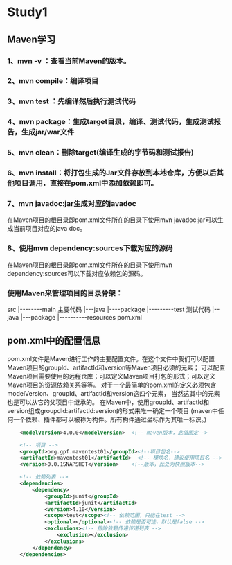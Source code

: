 # Study1
## Maven学习

### 1、mvn -v ：查看当前Maven的版本。
### 2、mvn compile：编译项目
### 3、mvn test ：先编译然后执行测试代码
### 4、mvn package：生成target目录，编译、测试代码，生成测试报告，生成jar/war文件
### 5、mvn clean：删除target(编译生成的字节码和测试报告)
### 6、mvn install：将打包生成的Jar文件存放到本地仓库，方便以后其他项目调用，直接在pom.xml中添加依赖即可。
### 7、mvn javadoc:jar生成对应的javadoc
   在Maven项目的根目录即pom.xml文件所在的目录下使用mvn javadoc:jar可以生成当前项目对应的java doc。
### 8、使用mvn dependency:sources下载对应的源码
   在Maven项目的根目录即pom.xml文件所在的目录下使用mvn dependency:sources可以下载对应依赖包的源码。

### 使用Maven来管理项目的目录骨架：
src
		|--------main  主要代码
				|---java
					|----package
		|---------test  测试代码
				  |--java
					 |---package
		|----------resources
pom.xml

## pom.xml中的配置信息
   pom.xml文件是Maven进行工作的主要配置文件。在这个文件中我们可以配置Maven项目的groupId、artifactId和version等Maven项目必须的元素；
   可以配置Maven项目需要使用的远程仓库；可以定义Maven项目打包的形式；可以定义Maven项目的资源依赖关系等等。
   对于一个最简单的pom.xml的定义必须包含modelVersion、groupId、artifactId和version这四个元素，
   当然这其中的元素也是可以从它的父项目中继承的。
   在Maven中，使用groupId、artifactId和version组成groupdId:artifactId:version的形式来唯一确定一个项目
   (maven中任何一个依赖、插件都可以被称为构件。所有构件通过坐标作为其唯一标识。)
   
```xml
    <modelVersion>4.0.0</modelVersion>  <!-- maven版本，此值固定-->

    <!-- 项目 -->
    <groupId>org.gpf.maventest01</groupId><!--项目包名-->
    <artifactId>maventest01</artifactId>  <!-- 模块名，建议使用项目名 -->
    <version>0.0.1SNAPSHOT</version>    <!--版本，此处为快照版本-->

    <!-- 依赖列表 -->
    <dependencies>
        <dependency>
            <groupId>junit</groupId>
            <artifactId>junit</artifactId>
            <version>4.10</version>
            <scope>test</scope><!-- 依赖范围，只能在test -->
            <optional></optional><!-- 依赖是否可选，默认是false -->
            <exclusions><!-- 排除依赖传递传递列表 -->
                <exclusion></exclusion>
            </exclusions>
        </dependency>
    </dependencies>
```


